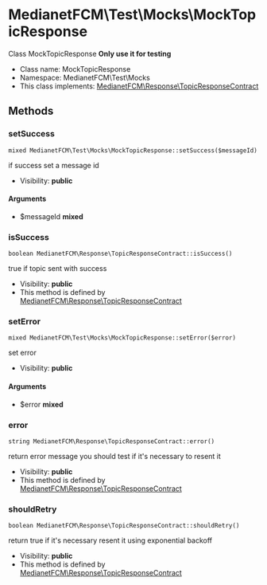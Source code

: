 MedianetFCM\Test\Mocks\MockTopicResponse
===============

Class MockTopicResponse **Only use it for testing**




* Class name: MockTopicResponse
* Namespace: MedianetFCM\Test\Mocks
* This class implements: [MedianetFCM\Response\TopicResponseContract](MedianetFCM-Response-TopicResponseContract.md)






Methods
-------


### setSuccess

    mixed MedianetFCM\Test\Mocks\MockTopicResponse::setSuccess($messageId)

if success set a message id



* Visibility: **public**


#### Arguments
* $messageId **mixed**



### isSuccess

    boolean MedianetFCM\Response\TopicResponseContract::isSuccess()

true if topic sent with success



* Visibility: **public**
* This method is defined by [MedianetFCM\Response\TopicResponseContract](MedianetFCM-Response-TopicResponseContract.md)




### setError

    mixed MedianetFCM\Test\Mocks\MockTopicResponse::setError($error)

set error



* Visibility: **public**


#### Arguments
* $error **mixed**



### error

    string MedianetFCM\Response\TopicResponseContract::error()

return error message
you should test if it's necessary to resent it



* Visibility: **public**
* This method is defined by [MedianetFCM\Response\TopicResponseContract](MedianetFCM-Response-TopicResponseContract.md)




### shouldRetry

    boolean MedianetFCM\Response\TopicResponseContract::shouldRetry()

return true if it's necessary resent it using exponential backoff



* Visibility: **public**
* This method is defined by [MedianetFCM\Response\TopicResponseContract](MedianetFCM-Response-TopicResponseContract.md)



